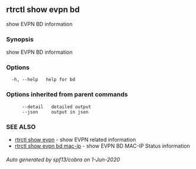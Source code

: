 ## rtrctl show evpn bd

show EVPN BD information

### Synopsis


show EVPN BD information

### Options

```
  -h, --help   help for bd
```

### Options inherited from parent commands

```
      --detail   detailed output
      --json     output in json
```

### SEE ALSO
* [rtrctl show evpn](rtrctl_show_evpn.md)	 - show EVPN related information
* [rtrctl show evpn bd mac-ip](rtrctl_show_evpn_bd_mac-ip.md)	 - show EVPN BD MAC-IP Status information

###### Auto generated by spf13/cobra on 1-Jun-2020
